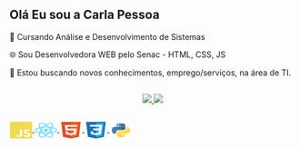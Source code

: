  

 ## Olá Eu sou a Carla Pessoa 

  

 🌱 Cursando Análise e Desenvolvimento de Sistemas <br> 

 🌐 Sou Desenvolvedora WEB pelo Senac - HTML, CSS, JS <br> 

 🔎 Estou buscando novos conhecimentos, emprego/serviços, na área de TI. 


 ## 


 <div align="center"> 
   <a href="https://github.com/carlamaster"> 
   <img height="180em" src="https://github-readme-stats.vercel.app/api?username=carlamaster&show_icons=true&theme=dracula&include_all_commits=true&count_private=true"/> 
   <img height="180em" src="https://github-readme-stats.vercel.app/api/top-langs/?username=carlamaster&layout=compact&langs_count=7&theme=dracula"/> 
     </div> 

   ##  

 <div style="display: inline_block">
   <img align="center" alt="Js" height="30" width="40" src="https://raw.githubusercontent.com/devicons/devicon/master/icons/javascript/javascript-plain.svg"> 
   <img align="center" alt="React" height="30" width="40" src="https://raw.githubusercontent.com/devicons/devicon/master/icons/react/react-original.svg"> 
   <img align="center" alt="HTML" height="30" width="40" src="https://raw.githubusercontent.com/devicons/devicon/master/icons/html5/html5-original.svg"> 
   <img align="center" alt="CSS" height="30" width="40" src="https://raw.githubusercontent.com/devicons/devicon/master/icons/css3/css3-original.svg"> 
   <img align="center" alt="Python" height="30" width="40" src="https://raw.githubusercontent.com/devicons/devicon/master/icons/python/python-original.svg"> 
</div>
  
   ##
